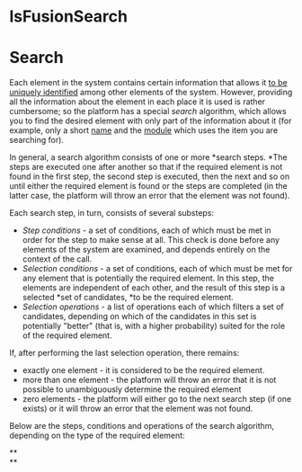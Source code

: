 # lsFusionSearch

# Search

Each element in the system contains certain information that allows it [to be uniquely identified](lsFusionElement_identification.md) among other elements of the system. However, providing all the information about the element in each place it is used is rather cumbersome; so the platform has a special *search* algorithm, which allows you to find the desired element with only part of the information about it (for example, only a short [name](lsFusionNaming.md) and the [module](lsFusionModules.md) which uses the item you are searching for).

In general, a search algorithm consists of one or more *search steps. *The steps are executed one after another so that if the required element is not found in the first step, the second step is executed, then the next and so on until either the required element is found or the steps are completed (in the latter case, the platform will throw an error that the element was not found).

Each search step, in turn, consists of several substeps:

-   *Step conditions* - a set of conditions, each of which must be met in order for the step to make sense at all. This check is done before any elements of the system are examined, and depends entirely on the context of the call.
-   *Selection conditions* - a set of conditions, each of which must be met for any element that is potentially the required element. In this step, the elements are independent of each other, and the result of this step is a selected *set of candidates, *to be the required element.
-   *Selection operations* - a list of operations each of which filters a set of candidates, depending on which of the candidates in this set is potentially "better" (that is, with a higher probability) suited for the role of the required element.

If, after performing the last selection operation, there remains:

-   exactly one element - it is considered to be the required element. 
-   more than one element - the platform will throw an error that it is not possible to unambiguously determine the required element
-   zero elements - the platform will either go to the next search step (if one exists) or it will throw an error that the element was not found.

Below are the steps, conditions and operations of the search algorithm, depending on the type of the required element:



**  
**
